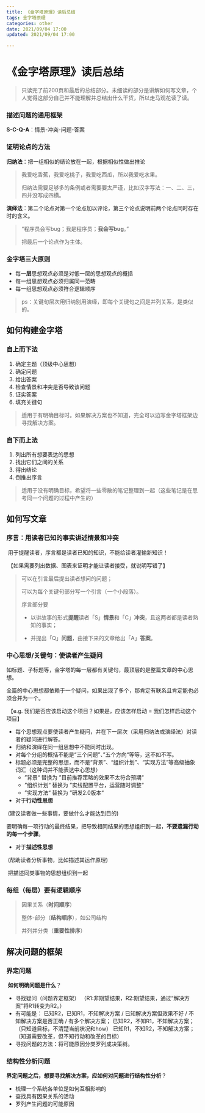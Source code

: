 ```yaml
---
title: 《金字塔原理》读后总结
tags: 金字塔原理
categories: other
date: 2021/09/04 17:00
updated: 2021/09/04 17:00

---
```




# 《金字塔原理》读后总结

> 只读完了前200页和最后的总结部分。未细读的部分是讲解如何写文章，个人觉得这部分自己并不能理解并总结出什么干货，所以走马观花读了读。



### 描述问题的通用框架

**S-C-Q-A**：情景-冲突-问题-答案



### 证明论点的方法

**归纳法**：把一组相似的结论放在一起，根据相似性做出推论

> 我爱吃香蕉，我爱吃桃子，我爱吃西瓜，所以我爱吃水果。
>
> 归纳法需要足够多的条例或者需要要太严谨，比如汉字写法：一、二、三，四并没写成四横。

**演绎法**：第二个论点对第一个论点加以评论，第三个论点说明前两个论点同时存在时的含义。

> “程序员会写bug；我是程序员；**我会写bug**。”
>
> 把最后一个论点作为主体。



### 金字塔三大原则

- 每一**层**思想观点必须是对低一层的思想观点的概括
- 每一组思想观点必须归属同一范畴
- 每一组思想观点必须符合逻辑顺序

> ps：关键句层次用归纳别用演绎，即每个关键句之间是并列关系，是类似的。





## 如何构建金字塔



### 自上而下法

1. 确定主题（顶级中心思想）
2. 确定问题
3. 给出答案
4. 检查情景和冲突是否导致该问题
5. 证实答案
6. 填充关键句

> 适用于有明确目标时。如果解决方案也不知道，完全可以边写金字塔框架边寻找解决方案。



### 自下而上法

1. 列出所有想要表达的思想
2. 找出它们之间的关系
3. 得出结论
4. 倒推出序言

> 适用于没有明确目标，希望将一些零散的笔记整理到一起（这些笔记是在思考同一个问题的过程中产生的）





## 如何写文章



### 序言：用读者已知的事实讲述情景和冲突		

​		用于提醒读者，序言都是读者已知的知识，不能给读者灌输新知识！

​		【如果需要列出数据、图表来证明才能让读者接受，就说明写错了】

> 可以在引言最后提出读者想问的问题；
>
> 可以为每个关键句部分写一个引言（一个小段落）。
>
> 序言部分要
>
> - 以讲故事的形式**提醒**读者「S」**情景**和「C」**冲突**，且这两者都是读者熟知的事实；
>
> - 并提出「Q」**问题**，由接下来的文章给出「A」**答案**。



### 中心思想/关键句：使读者产生疑问

​		如标题、子标题等，金字塔的每一层都有关键句，最顶层的是整篇文章的中心思想。

​		全篇的中心思想都依赖于一个疑问，如果出现了多个，那肯定有联系且肯定能也必须合并为一个。

​		【e.g. 我们是否应该启动这个项目？如果是，应该怎样启动 = 我们怎样启动这个项目】

- 每个思想观点要使读者产生疑问，并在下一层次（采用归纳法或演绎法）对读者的疑问进行解答。
- 归纳和演绎在同一组思想中不能同时出现。
- 对每个分组的概括不能是“三个问题”、”五个方向“等等，这不如不写。
- 标题必须是完整的思想，而不是“背景”、“组织计划”、“实现方法”等高级抽象词汇（这种词并不能表达中心思想）
  - ”背景“ 替换为 ”目前推荐策略的效果不太符合预期“
  - ”组织计划“ 替换为 ”实线配置平台，运营随时调整“
  - ”实现方法“ 替换为 ”研发2.0版本“
- 对于**行动性思想**

​				(建议读者做一些事情，要做什么才能达到目的)

​				要明确每一项行动的最终结果，把导致相同结果的思想组织到一起，**不要遗漏行动的每一个步骤**。

- 对于**描述性思想**

​				(帮助读者分析事物，比如描述其运作原理)

​				把描述同类事物的思想组织到一起



### 每组（每层）要有逻辑顺序

> 因果关系（**时间顺序**）
>
> 整体-部分（**结构顺序**），如公司结构
>
> 并列并分类（**重要性排序**）



## 解决问题的框架

### 界定问题

​		**如何明确问题是什么**？

- 寻找疑问（问题界定框架）
  	（R1:非期望结果，R2:期望结果，通过“解决方案”将R1转变为R2。）
- 有可能是：
  		已知R2，已知R1，不知解决方案 / 已知解决方案但效果不好 / 不知解决方案是否正确 / 有多个解决方案；
    		已知R2，不知R1，不知解决方案；（只知道目标，不清楚当前状况和how）
    		已知R1，不知R2，不知解决方案；（知道需要改革，但不知行动和改革的目标）
- 寻找问题的方法：将可能原因分类罗列成决策树。



### 结构性分析问题

​		**界定问题之后，想要寻找解决方案，应如何对问题进行结构性分析**？

- 梳理一个系统各单位是如何互相影响的
- 查找具有因果关系的活动
- 罗列产生问题的可能原因